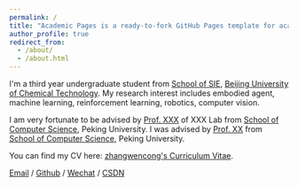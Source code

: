 ```yaml
---
permalink: /
title: "Academic Pages is a ready-to-fork GitHub Pages template for academic personal websites"
author_profile: true
redirect_from: 
  - /about/
  - /about.html
---
```


I'm a third year undergraduate student from [School of SIE](https://sie.buct.edu.cn/main.htm), [Beijing University of Chemical Technology](https://www.buct.edu.cn/main.htm). My research interest includes embodied agent, machine learning, reinforcement learning, robotics, computer vision.

I am very fortunate to be advised by [Prof. XXX](https://www.XXX.com/) of XXX Lab from [School of Computer Science](https://cs.pku.edu.cn/), Peking University. I was advised by [Prof. XX](https://XXX.pku.edu.cn/) from [School of Computer Science](https://cs.pku.edu.cn/), Peking University.

You can find my CV here: [zhangwencong's Curriculum Vitae](../assets/Curriculum_Vitae.pdf).

[Email](zzzVincentV@outlook.com) / [Github](https://github.com/zhangwencong317) / [Wechat](../images/wechat.jpg) / [CSDN](https://blog.csdn.net/m0_73035271?type=blog)
